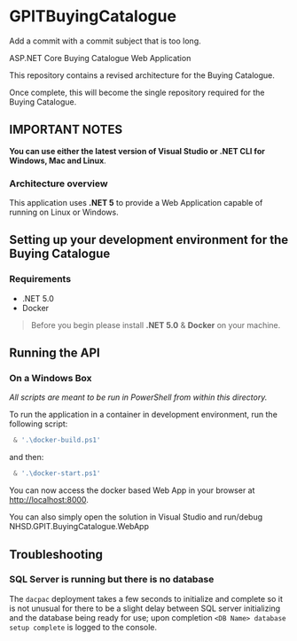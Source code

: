 # GPITBuyingCatalogue

Add a commit with a commit subject that is too long.

ASP.NET Core Buying Catalogue Web Application

This repository contains a revised architecture for the Buying Catalogue.

Once complete, this will become the single repository required for the Buying Catalogue.

## IMPORTANT NOTES

**You can use either the latest version of Visual Studio or .NET CLI for Windows, Mac and Linux**.

### Architecture overview

This application uses **.NET 5** to provide a Web Application capable of running on Linux or Windows.


## Setting up your development environment for the Buying Catalogue

### Requirements

- .NET 5.0
- Docker

> Before you begin please install **.NET 5.0** & **Docker** on your machine.

## Running the API

### On a Windows Box

*All scripts are meant to be run in PowerShell from within this directory.*

To run the application in a container in development environment, run the following script:

```powershell
 & '.\docker-build.ps1'
```
and then:

```powershell
 & '.\docker-start.ps1'
```

You can now access the docker based Web App in your browser at <http://localhost:8000>.

You can also simply open the solution in Visual Studio and run/debug NHSD.GPIT.BuyingCatalogue.WebApp


## Troubleshooting

### SQL Server is running but there is no database

The `dacpac` deployment takes a few seconds to initialize and complete so it is not unusual for there to be a slight delay between SQL server initializing and the database being ready for use; upon completion `<DB Name> database setup complete` is logged to the console.

